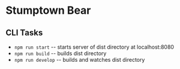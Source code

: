 # Stumptown Bear


## CLI Tasks

- `npm run start` -- starts server of dist directory at localhost:8080
- `npm run build` -- builds dist directory
- `npm run develop` -- builds and watches dist directory